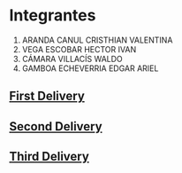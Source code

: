 <html>
<body>

<h1>Integrantes</h1>
<ol>
    <li>ARANDA CANUL CRISTHIAN VALENTINA</li>
    <li>VEGA ESCOBAR HECTOR IVAN</li>
    <li>CÁMARA VILLACÍS WALDO</li>
    <li>GAMBOA ECHEVERRIA EDGAR ARIEL</li>
</ol>
<h2><a href="https://github.com/ValeAranda/FisProyecto23/blob/Entrega-1/Index.md">First Delivery</a></h2>
<h2><a href="https://github.com/ValeAranda/FisProyecto23/blob/Entrega-2/Index.md">Second Delivery</a></h2>
<h2><a href="https://github.com/ValeAranda/FisProyecto23/blob/Entrega-1/Index.md">Third Delivery</a></h2>
